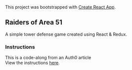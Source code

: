 This project was bootstrapped with [Create React App](https://github.com/facebook/create-react-app).

## Raiders of Area 51

A simple tower defense game created using React & Redux.

### Instructions

This is a code-along from an Auth0 article<br>
View the instructions [here](https://auth0.com/blog/developing-games-with-react-redux-and-svg-part-1/).